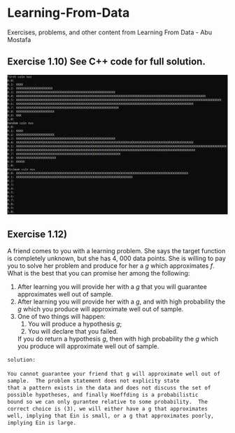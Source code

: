 # Learning-From-Data
Exercises, problems, and other content from Learning From Data - Abu Mostafa

## Exercise 1.10) See C++ code for full solution.
<img src="https://github.com/nps6-uwf/Learning-From-Data/blob/main/assets/histo.PNG?raw=true"></img>

## Exercise 1.12)

A friend comes to you with a learning problem. She says the target function is completely unknown, but she has 4, 000 data points. She is 
willing to pay you to solve her problem and produce for her a <i>g</i> which 
approximates <i>f</i>. What is the best that you can promise her among the 
following: 

<ol>
  <li>After learning you will provide her with a <i>g</i> that you will guarantee 
approximates well out of sample. </li>  
  <li>After learning you will provide her with a <i>g</i>, and with high probability 
the <i>g</i> which you produce will approximate well out of sample. </li>
  <li>
  One of two things will happen: 

  <ol>
    <li>
    You will produce a hypothesis <i>g</i>; 
    </li>
    <li>
    You will declare that you failed. 
    </li>
  </ol>
  If you do return a hypothesis <i>g</i>, then with high probability  the <i>g</i> which 
  you produce will approximate well out of sample. 
  </li>
</ol>

    solution:
    
    You cannot guarantee your friend that g will approximate well out of sample.  The problem statement does not explicity state 
    that a pattern exists in the data and does not discuss the set of possible hypotheses, and finally Hoeffding is a probabilistic 
    bound so we can only gurantee relative to some probability.  The correct choice is (3), we will either have a g that approximates
    well, implying that Ein is small, or a g that approximates poorly, implying Ein is large.

